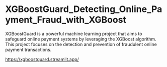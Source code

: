 # XGBoostGuard_Detecting_Online_Payment_Fraud_with_XGBoost
XGBoostGuard is a powerful machine learning project that aims to safeguard online payment systems by leveraging the XGBoost algorithm. This project focuses on the detection and prevention of fraudulent online payment transactions. 

https://xgboostguard.streamlit.app/
